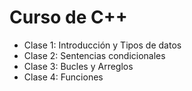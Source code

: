 # Curso de C++
- Clase 1: Introducción y Tipos de datos
- Clase 2: Sentencias condicionales
- Clase 3: Bucles y Arreglos
- Clase 4: Funciones